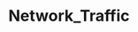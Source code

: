 ---
title: Network_Traffic
layout: tag
author_profile: false
taxonomy: Network_Traffic
permalink: /detections/network_traffic
sidebar:
  nav: "detections"
---